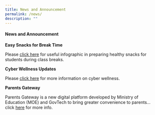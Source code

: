 ```yaml
---
title: News and Announcement
permalink: /news/
description: ""
---
```

#### News and Announcement

**Easy Snacks for Break Time**

Please [click here](https://staging.d1rxw6jlar8egk.amplifyapp.com/images/snacks.png) for useful infographic in preparing healthy snacks for students during class breaks.

**Cyber Wellness Updates**

Please [click here](https://staging.d1rxw6jlar8egk.amplifyapp.com/for-parents/cyber-wellness/) for more information on cyber wellness.

**Parents Gateway**

Parents Gateway is a new digital platform developed by Ministry of Education (MOE) and GovTech to bring greater convenience to parents... click [here](https://staging.d1rxw6jlar8egk.amplifyapp.com/for-parents/parents-gateway/) for more info.

